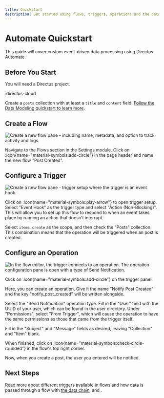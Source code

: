 ```yaml
---
title: Quickstart
description: Get started using flows, triggers, operations and the data chain in Directus Automate.
---
```


# Automate Quickstart

This guide will cover custom event-driven data processing using Directus Automate.

## Before You Start

You will need a Directus project.

:directus-cloud

Create a `posts` collection with at least a `title` and `content` field. [Follow the Data Modeling quickstart to learn more](/data-modeling/quickstart).

## Create a Flow

![Create a new flow pane - including name, metadata, and option to track activity and logs.](https://product-team.directus.app/assets/3c337848-a40f-4e62-9370-c943e8d5e761.png)

Navigate to the Flows section in the Settings module. Click on :icon{name="material-symbols:add-circle"} in the page header and name the new flow "Post Created".

## Configure a Trigger

![Create a new flow pane - trigger setup where the trigger is an event hook.](https://product-team.directus.app/assets/)

Click on :icon{name="material-symbols:play-arrow"} to open trigger setup. Select "Event Hook" as the trigger type and select "Action (Non-Blocking)". This will allow you to set up this flow to respond to when an event takes place by running an action that doesn't interrupt.

Select `items.create` as the scope, and then check the "Posts" collection. This combination means that the operation will be triggered when an post is created. 

## Configure an Operation

![In the flow editor, the trigger connects to an operation. The operation configuration pane is open with a type of Send Notification.](https://product-team.directus.app/assets/4c072da6-b396-47ad-85ff-f300e3eb9661.png)

Click on :icon{name="material-symbols:add-circle"} on the trigger panel.

Here, you can create an operation. Give it the name "Notify Post Created" and the key "notify_post_created" will be written alongside.

Select the "Send Notification" operation type. Fill in the "User" field with the UUID of your user, which can be found in the user directory. Under "Permissions", select "From Trigger", which will cause the operation to have the same permissions as those that came from the trigger itself.

Fill in the "Subject" and "Message" fields as desired, leaving "Collection" and "Item" blank.

When finished, click on :icon{name="material-symbols:check-circle-rounded"} in the flow's top right corner.

Now, when you create a post, the user you entered will be notified.

## Next Steps

Read more about different [triggers](/automate/triggers) available in flows and how data is passed through a flow with [the data chain](/automate/data-chain), and .

